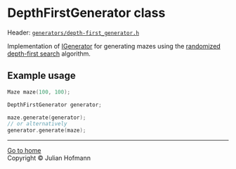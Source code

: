 # DepthFirstGenerator class

Header: [`generators/depth-first_generator.h`](../../src/generators/depth-first_generator.h)

Implementation of [IGenerator](Generator.md) for generating mazes using the
[randomized depth-first search](https://en.wikipedia.org/wiki/Maze_generation_algorithm#Randomized_depth-first_search)
algorithm.

## Example usage

```c++
Maze maze(100, 100);

DepthFirstGenerator generator;

maze.generate(generator);
// or alternatively
generator.generate(maze);
```

---
[Go to home](../Home.md)\
Copyright © Julian Hofmann
